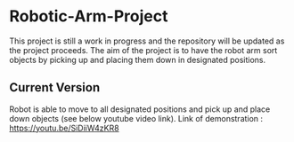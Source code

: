 # Robotic-Arm-Project
This project is still a work in progress and the repository will be updated as the project proceeds.
The aim of the project is to have the robot arm sort objects by picking up and placing them down in designated positions.

## Current Version
Robot is able to move to all designated positions and pick up and place down objects (see below youtube video link). 
Link of demonstration : https://youtu.be/SiDiiW4zKR8
